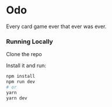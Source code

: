 # Odo

Every card game ever that ever was ever.

### Running Locally

Clone the repo

Install it and run:

```bash
npm install
npm run dev
# or
yarn
yarn dev
```
